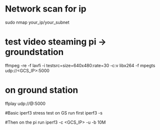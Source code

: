 # Network scan for ip

sudo nmap your_ip/your_subnet

# test video steaming  pi -> groundstation 

ffmpeg -re -f lavfi -i testsrc=size=640x480:rate=30 -c:v libx264 -f mpegts udp://<GCS_IP>:5000

# on ground station

ffplay udp://@:5000

#Basic iperf3 stress test on GS run first
iperf3 -s

#Then on the pi run
iperf3 -c <GCS_IP> -u -b 10M
